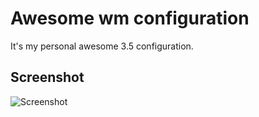 # Awesome wm configuration
It's my personal awesome 3.5 configuration.

## Screenshot
![Screenshot](https://raw.github.com/SeyZ/Awesome-WM-Configuration/master/screenshots/awesome-20130329.png)
